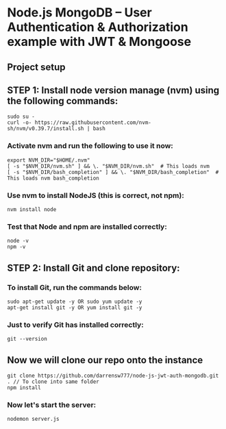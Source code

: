 # Node.js MongoDB – User Authentication & Authorization example with JWT & Mongoose

## Project setup

## STEP 1: Install node version manage (nvm) using the following commands:

```
sudo su -
curl -o- https://raw.githubusercontent.com/nvm-sh/nvm/v0.39.7/install.sh | bash
```

### Activate nvm and run the following to use it now:

```
export NVM_DIR="$HOME/.nvm"
[ -s "$NVM_DIR/nvm.sh" ] && \. "$NVM_DIR/nvm.sh"  # This loads nvm
[ -s "$NVM_DIR/bash_completion" ] && \. "$NVM_DIR/bash_completion"  # This loads nvm bash_completion
```

### Use nvm to install NodeJS (this is correct, not npm):

```
nvm install node
```

### Test that Node and npm are installed correctly:

```
node -v
npm -v

```

## STEP 2: Install Git and clone repository:

### To install Git, run the commands below:

```
sudo apt-get update -y OR sudo yum update -y
apt-get install git -y OR yum install git -y
```

### Just to verify Git has installed correctly:

```
git --version
```

## Now we will clone our repo onto the instance

```
git clone https://github.com/darrensw777/node-js-jwt-auth-mongodb.git . // To clone into same folder
npm install
```

### Now let's start the server:

```
nodemon server.js
```
